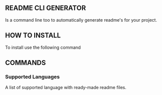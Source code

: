 ## README CLI GENERATOR

Is a command line too to automatically generate readme's for your project.

## HOW TO INSTALL
To install use the following command

## COMMANDS

### Supported Languages
A list of supported language with ready-made readme files.
